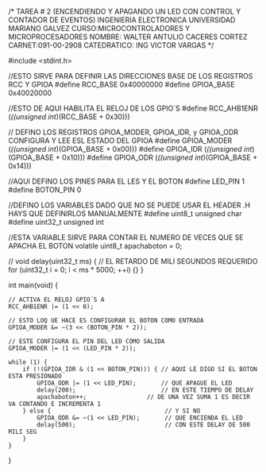 /* TAREA # 2 (ENCENDIENDO Y APAGANDO UN LED CON CONTROL Y CONTADOR DE EVENTOS)
   INGENIERIA ELECTRONICA UNIVERSIDAD MARIANO GALVEZ
   CURSO:MICROCONTROLADORES Y MICROPROCESADORES
   NOMBRE: WALTER ANTULIO CACERES CORTEZ
   CARNET:091-00-2908
   CATEDRATICO: ING VICTOR VARGAS
  */












  

 #include <stdint.h>

//ESTO SIRVE PARA DEFINIR LAS DIRECCIONES BASE DE LOS REGISTROS RCC Y GPIOA
#define RCC_BASE            0x40000000
#define GPIOA_BASE          0x40020000

//ESTO DE AQUI HABILITA EL RELOJ DE LOS GPIO´S
#define RCC_AHB1ENR         (*((unsigned int*)(RCC_BASE + 0x30)))



// DEFINO LOS REGISTROS GPIOA_MODER, GPIOA_IDR, y GPIOA_ODR CONFIGURA Y LEE ESL ESTADO DEL GPIOA
#define GPIOA_MODER         (*((unsigned int*)(GPIOA_BASE + 0x00)))
#define GPIOA_IDR           (*((unsigned int*)(GPIOA_BASE + 0x10)))
#define GPIOA_ODR           (*((unsigned int*)(GPIOA_BASE + 0x14)))

//AQUI DEFINO LOS PINES PARA EL LES Y EL BOTON
#define LED_PIN             1
#define BOTON_PIN          0

//DEFINO LOS VARIABLES DADO QUE NO SE PUEDE USAR EL HEADER .H HAYS QUE DEFINIRLOS MANUALMENTE
#define uint8_t unsigned char
#define uint32_t unsigned int

//ESTA VARIABLE SIRVE PARA CONTAR EL NUMERO DE VECES QUE SE APACHA EL BOTON
volatile uint8_t apachaboton = 0;

//
void delay(uint32_t ms) {
    // EL RETARDO DE MILI SEGUNDOS REQUERIDO
    for (uint32_t i = 0; i < ms * 5000; ++i) {}
}

int main(void) {

	// ACTIVA EL RELOJ GPIO´S A
    RCC_AHB1ENR |= (1 << 0);

    // ESTO LOQ UE HACE ES CONFIGURAR EL BOTON COMO ENTRADA
    GPIOA_MODER &= ~(3 << (BOTON_PIN * 2));

    // ESTE CONFIGURA EL PIN DEL LED COMO SALIDA
    GPIOA_MODER |= (1 << (LED_PIN * 2));

    while (1) {
        if (!(GPIOA_IDR & (1 << BOTON_PIN))) { // AQUI LE DIGO SI EL BOTON ESTA PRESIONADO
            GPIOA_ODR |= (1 << LED_PIN);       // QUE APAGUE EL LED
            delay(200);                        // EN ESTE TIEMPO DE DELAY
            apachaboton++;                 // DE UNA VEZ SUMA 1 ES DECIR VA CONTANDO E INCREMENTA 1
        } else {                                // Y SI NO
            GPIOA_ODR &= ~(1 << LED_PIN);       // QUE ENCIENDA EL LED
            delay(500);                         // CON ESTE DELAY DE 500 MILI SEG
        }
    }
}
